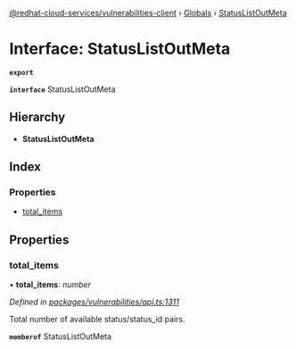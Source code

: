 [@redhat-cloud-services/vulnerabilities-client](../README.md) › [Globals](../globals.md) › [StatusListOutMeta](statuslistoutmeta.md)

# Interface: StatusListOutMeta

**`export`** 

**`interface`** StatusListOutMeta

## Hierarchy

* **StatusListOutMeta**

## Index

### Properties

* [total_items](statuslistoutmeta.md#total_items)

## Properties

###  total_items

• **total_items**: *number*

*Defined in [packages/vulnerabilities/api.ts:1311](https://github.com/RedHatInsights/javascript-clients/blob/master/packages/vulnerabilities/api.ts#L1311)*

Total number of available status/status_id pairs.

**`memberof`** StatusListOutMeta
